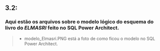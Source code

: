 ## 3.2: 
### Aqui estão os arquivos sobre o modelo lógico do esquema do livro do *ELMASRI* feito no SQL Power Architect.
>- modelo_Elmasri.PNG está a foto de como ficou o modelo no SQL Power Architect.
